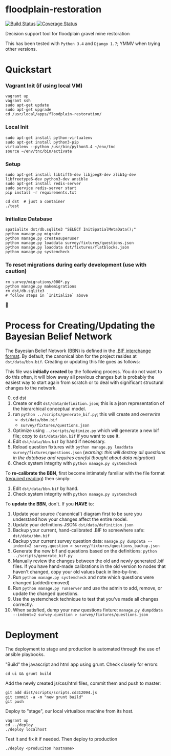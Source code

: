 floodplain-restoration
======================

[![Build Status](https://api.travis-ci.org/Ecotrust/floodplain-restoration.svg)](https://travis-ci.org/Ecotrust/floodplain-restoration)
[![Coverage Status](https://img.shields.io/coveralls/Ecotrust/floodplain-restoration.svg)](https://coveralls.io/r/Ecotrust/floodplain-restoration)

Decision support tool for floodplain gravel mine restoration

This has been tested with `Python 3.4` and `Django 1.7`; YMMV when trying other versions.

# Quickstart

### Vagrant Init (if using local VM)
	vagrant up
	vagrant ssh
	sudo apt-get update
	sudo apt-get upgrade
	cd /usr/local/apps/floodplain-restoration/

### Local Init
	sudo apt-get install python-virtualenv
	sudo apt-get install python3-pip
	virtualenv --python /usr/bin/python3.4 ~/env/tnc
	source ~/env/tnc/bin/activate

### Setup
	sudo apt-get install libtiff5-dev libjpeg8-dev zlib1g-dev libfreetype6-dev python3-dev ansible
	sudo apt-get install redis-server
	sudo service redis-server start
	pip install -r requirements.txt

	cd dst  # just a container
	./test

### Initialize Database

	spatialite dst/db.sqlite3 "SELECT InitSpatialMetaData();"
	python manage.py migrate
	python manage.py createsuperuser
	python manage.py loaddata survey/fixtures/questions.json
	python manage.py loaddata dst/fixtures/flatblocks.json
	python manage.py systemcheck

### To reset migrations during early development (use with caution)
	rm survey/migrations/000*.py
	python manage.py makemigrations
	rm dst/db.sqlite3
	# follow steps in `Initialize` above

# Process for Creating/Updating the Bayesian Belief Network

The Bayesian Belief Network (BBN) is defined in the [.BIF interchange format](http://www.cs.cmu.edu/~fgcozman/Research/InterchangeFormat/Old/xmlbif02.html). By default, the canonical bbn for the project resides at `dst/data/bbn.bif`. Creating or updating this file goes as follows:

This file was **initially created** by the following process. You do not want to do this often, it will blow away all
previous changes but is probably the easiest way to start again from scratch or to deal
with significant structural changes to the network.

0. cd dst
1. Create or edit `dst/data/definition.json`; this is a json representation of the hierarchical conceptual model.
2. run `python ../scripts/generate_bif.py`; this will create and *overwrite*
	- `dst/data/bbn.bif`
	- `survey/fixtures/questions.json`
3. Optimize using `../scripts/optimize.py` which will generate a new bif file; copy to `dst/data/bbn.bif` if you want to use it.
4. Edit `dst/data/bbn.bif` by hand if necessary.
5. Reload question fixtures with `python manage.py loaddata survey/fixtures/questions.json` (*warning: this will destroy all questions in the database and requires careful thought about data migration*)
6. Check system integrity with `python manage.py systemcheck`

To **re-calibrate the BBN**, first become intimately familiar with the file format ([required reading](https://github.com/Ecotrust/floodplain-restoration/wiki/Defining-Bayseian-Belief-Networks-using-.bif-files)) then simply:

1. Edit `dst/data/bbn.bif` by hand.
2. Check system integrity with `python manage.py systemcheck`

To **update the BBN**, don't. If you **HAVE** to:

1. Update your source ('canonical') diagram first to be sure you understand how your changes affect the entire model.
2. Update your definitions JSON: `dst/data/definition.json`
3. Backup your current, hand-calibrated .BIF to somewhere safe: `dst/data/bbn.bif`
4. Backup your current survey question data: `manage.py dumpdata --indent=2 survey.question > survey/fixtures/questions_backup.json`
5. Generate the new bif and questions based on the definitions: `python ../scripts/generate_bif.py`
6. Manually review the changes between the old and newly generated .bif files. If you have hand-made calibrations in the old version to nodes that haven't changed, copy your old values back in line-by-line.
7. Run `python manage.py systemcheck` and note which questions were changed (added/removed)
8. Run `python manage.py runserver` and use the admin to add, remove, or update the changed questions.
9. Use the systemcheck technique to test that you've made all changes correctly.
10. When satisfied, dump your new questions fixture: `manage.py dumpddata --indent=2 survey.question > survey/fixtures/questions.json`

# Deployment

The deployment to stage and production is automated through the use of ansible
playbooks.

"Build" the javascript and html app using grunt. Check closely for errors:

```
cd ui && grunt build
```

Add the newly created js/css/html files, commit them and push to master:

```
git add dist/scripts/scripts.cd312094.js
git commit -a -m "new grunt build"
git push
```

Deploy to "stage", our local virtualbox machine from its host.

```
vagrant up
cd ../deploy
./deploy localhost
```

Test it and fix it if needed. Then deploy to production

```
./deploy <produciton hostname>
```
